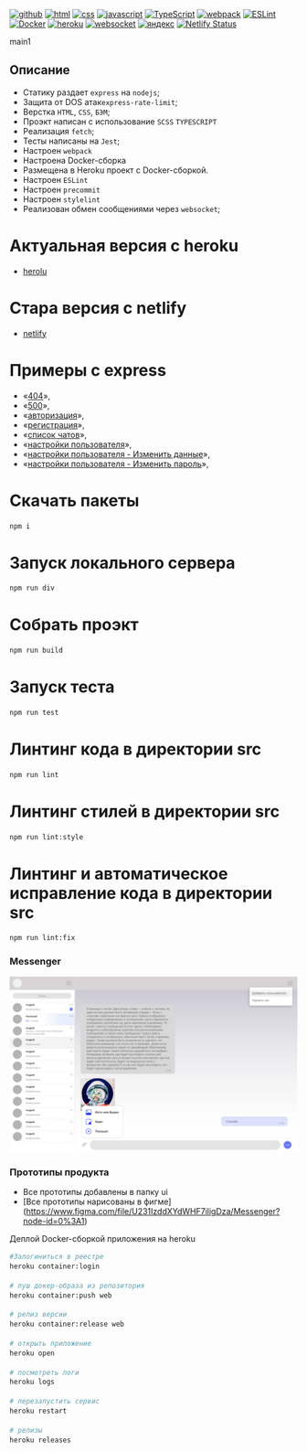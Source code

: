 [![github](https://img.shields.io/badge/github-%23100000.svg?&style=for-the-badge&logo=github&logoColor=white)](https://github.com/iibadreeva)
[![html](https://img.shields.io/badge/html-%23239120.svg?&style=for-the-badge&logo=html5&logoColor=white)](https://www.w3.org/html/)
[![css](https://img.shields.io/badge/css-%23239120.svg?&style=for-the-badge&logo=css3&logoColor=white)](https://www.w3.org/css/)
[![javascript](https://img.shields.io/badge/javascript-%23239120.svg?&style=for-the-badge&logo=css3&logoColor=white)](https://learn.javascript.ru/)
[![TypeScript](https://img.shields.io/badge/TypeScript-%23239120.svg?&style=for-the-badge&logo=css3&logoColor=white)](https://www.typescriptlang.org/)
[![webpack](https://img.shields.io/badge/webpack-%23239120.svg?&style=for-the-badge&logo=css3&logoColor=white)](https://webpack.js.org/)
[![ESLint](https://img.shields.io/badge/ESLint-%23239120.svg?&style=for-the-badge&logo=css3&logoColor=white)](https://eslint.org/)
[![Docker](https://img.shields.io/badge/Docker-%23239120.svg?&style=for-the-badge&logo=css3&logoColor=white)](https://www.docker.com/)
[![heroku](https://img.shields.io/badge/heroku-%23239120.svg?&style=for-the-badge&logo=css3&logoColor=white)](https://help.heroku.com/)
[![websocket](https://img.shields.io/badge/websocket-%23239120.svg?&style=for-the-badge&logo=css3&logoColor=white)](https://ru.wikipedia.org/wiki/WebSocket)
[![яндекс](https://img.shields.io/badge/яндекс-%23239120.svg?&style=for-the-badge&logo=css3&logoColor=white)](https://praktikum.yandex.ru/profile/middle-frontend/)
[![Netlify Status](https://api.netlify.com/api/v1/badges/31a244ad-39e0-458e-887f-1ba2d2a1969a/deploy-status)](https://messenger-ya.netlify.app)

main1
## Описание
- Статику раздает `express` на `nodejs`;
- Защита от DOS атак`express-rate-limit`;
- Верстка `HTML`, `CSS`, `БЭМ`;
- Проэкт написан с использование `SCSS` `TYPESCRIPT`
- Реализация `fetch`;
- Тесты написаны на `Jest`;
- Настроен `webpack`
- Настроена Docker-сборка
- Размещена в Heroku проект с Docker-сборкой.
- Настроен `ESLint`
- Настроен `precommit`
- Настроен `stylelint`
- Реализован обмен сообщениями через `websocket`;

# Актуальная версия с heroku
- [herolu](https://boiling-depths-84255.herokuapp.com/)

# Стара версия с netlify
- [netlify](https://messenger-ya.netlify.app/)


# Примеры с express
- «[404](http://localhost:9000/404)»,
- «[500](http://localhost:9000/500)»,
- «[авторизация](http://localhost:9000/login)»,
- «[регистрация](http://localhost:9000/registration)»,
- «[список чатов](http://localhost:9000/chat)»,
- «[настройки пользователя](http://localhost:9000/profile)»,
- «[настройки пользователя - Изменить данные](http://localhost:9000/change)»,
- «[настройки пользователя - Изменить пароль](http://localhost:9000/password)»,

# Скачать пакеты
```sh
npm i
```

# Запуск локального сервера
```sh
npm run div
```

# Собрать проэкт
```sh
npm run build
```

# Запуск теста
```sh
npm run test
```

# Линтинг кода в директории src
```sh
npm run lint
```

# Линтинг стилей в директории src
```sh
npm run lint:style
```

# Линтинг и автоматическое исправление кода в директории src
```sh
npm run lint:fix
```

### Messenger
![Main](https://github.com/iibadreeva/mf.messenger.praktikum.yandex/blob/static/ui/messenger.jpg?raw=true)

### Прототипы продукта
- Все прототипы добавлены в папку ui
- [Все прототипы нарисованы в фигме] (https://www.figma.com/file/U231IzddXYdWHF7iligDza/Messenger?node-id=0%3A1)

Деплой Docker-сборкой приложения на heroku
 ```sh
#Залогиниться в реестре
heroku container:login

# пуш докер-образа из репозитория
heroku container:push web

# релиз версии
heroku container:release web

# открыть приложение
heroku open

# посмотреть логи
heroku logs

# перезапустить сервис
heroku restart

# релизы
heroku releases
 ```
 
 